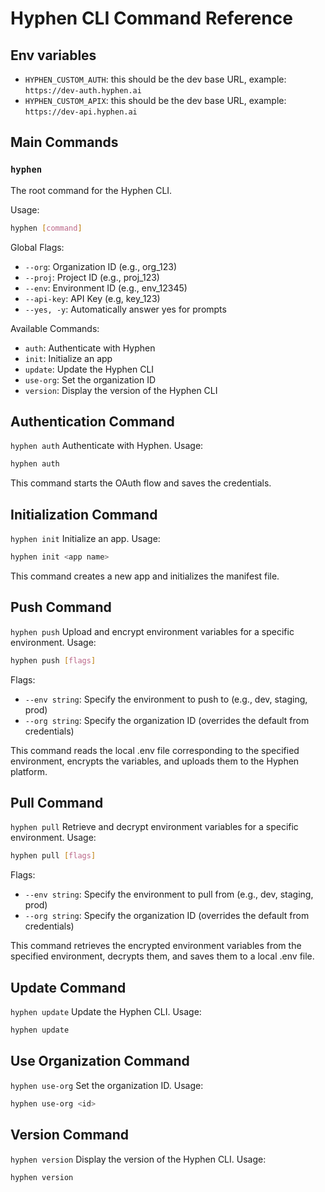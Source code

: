 # Hyphen CLI Command Reference

## Env variables
-   `HYPHEN_CUSTOM_AUTH`: this should be the dev base URL, example: `https://dev-auth.hyphen.ai`
-   `HYPHEN_CUSTOM_APIX`: this should be the dev base URL, example: `https://dev-api.hyphen.ai`

## Main Commands

### `hyphen`

The root command for the Hyphen CLI.

Usage:
```bash
hyphen [command]
```

Global Flags:
  - `--org`: Organization ID (e.g., org_123)
  - `--proj`: Project ID (e.g., proj_123)
  - `--env`: Environment ID (e.g., env_12345)
  - `--api-key`: API Key (e.g, key_123)
  - `--yes, -y`: Automatically answer yes for prompts

Available Commands:
  - `auth`: Authenticate with Hyphen
  - `init`: Initialize an app
  - `update`: Update the Hyphen CLI
  - `use-org`: Set the organization ID
  - `version`: Display the version of the Hyphen CLI

## Authentication Command
`hyphen auth`
Authenticate with Hyphen.
Usage:

```bash
hyphen auth
```
This command starts the OAuth flow and saves the credentials.

## Initialization Command
`hyphen init`
Initialize an app.
Usage:
```bash
hyphen init <app name> 
```
This command creates a new app and initializes the manifest file.


## Push Command
`hyphen push`
Upload and encrypt environment variables for a specific environment.
Usage:
```bash
hyphen push [flags]
```

Flags:
  - `--env string`: Specify the environment to push to (e.g., dev, staging, prod)
  - `--org string`: Specify the organization ID (overrides the default from credentials)

This command reads the local .env file corresponding to the specified environment, encrypts the variables, and uploads them to the Hyphen platform.

## Pull Command
`hyphen pull`
Retrieve and decrypt environment variables for a specific environment.
Usage:
```bash
hyphen pull [flags]
```

Flags:
  - `--env string`: Specify the environment to pull from (e.g., dev, staging, prod)
  - `--org string`: Specify the organization ID (overrides the default from credentials)

This command retrieves the encrypted environment variables from the specified environment, decrypts them, and saves them to a local .env file.


## Update Command
`hyphen update`
Update the Hyphen CLI.
Usage:
```bash
hyphen update
```

## Use Organization Command
`hyphen use-org`
Set the organization ID.
Usage:
```bash
hyphen use-org <id>
```

## Version Command
`hyphen version`
Display the version of the Hyphen CLI.
Usage:
```bash
hyphen version
```
